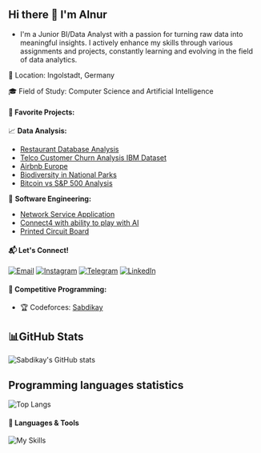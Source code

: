 ## Hi there 👋 I'm Alnur
- I'm a Junior BI/Data Analyst with a passion for turning raw data into meaningful insights. I actively enhance my skills through various assignments and projects, constantly learning and evolving in the field of data analytics.

📍 Location: Ingolstadt, Germany

🎓 Field of Study: Computer Science and Artificial Intelligence


#### 💼 Favorite Projects:
 📈 **Data Analysis:**  
  - [Restaurant Database Analysis](https://github.com/Sabdikay/SQL-Project)
  - [Telco Customer Churn Analysis IBM Dataset](https://github.com/Sabdikay/Telco-Customer-Churn-Analysis-IBM-Dataset)
  - [Airbnb Europe](https://github.com/Sabdikay/Airbnb-Europe)
  - [Biodiversity in National Parks](https://github.com/Sabdikay/Analysis-of-Biodiversity)
  - [Bitcoin vs S&P 500 Analysis](https://github.com/Sabdikay/Bitcoin-Analysis)

🔧 **Software Engineering:**
  - [Network Service Application](https://github.com/Sabdikay/Network-Service-application)
  - [Connect4 with ability to play with AI](https://github.com/Sabdikay/Connect4)
  - [Printed Circuit Board](https://github.com/Sabdikay/Printed-Circuit-Board)

#### 📬 Let's Connect!
  
<a href="mailto:aln9539@thi.de" target="_blank">
<img src="https://img.shields.io/badge/Gmail-D14836?style=for-the-badge&logo=gmail&logoColor=white" alt="Email"></a>


  <a href="https://instagram.com/last.natural" target="_blank">
    <img src="https://img.shields.io/badge/Instagram-E4405F?style=for-the-badge&logo=instagram&logoColor=white." alt="Instagram"></a>

   
  <a href="https://t.me/Eternalnatural" target="_blank">
    <img src="https://img.shields.io/badge/Telegram-26A5E4?style=for-the-badge&logo=telegram&logoColor=white" alt="Telegram"></a>

    
<a href="https://www.linkedin.com/in/alnur-nurumov-452b482b7/" target="_blank">
<img src="https://img.shields.io/badge/LinkedIn-0077B5?style=for-the-badge&logo=linkedin&logoColor=white"alt="LinkedIn"></a>

#### 🎯 Competitive Programming:
- 🏆 Codeforces: [Sabdikay](https://codeforces.com/profile/Sabdikay)

## 📊GitHub Stats

![Sabdikay's GitHub stats](https://github-readme-stats.vercel.app/api?username=Sabdikay&show_icons=true&theme=ocean_da)


## Programming languages statistics
![Top Langs](https://github-readme-stats.vercel.app/api/top-langs/?username=Sabdikay&size_weight=0.25&count_weight=0.75&theme=ocean_da)


#### 🔧 Languages & Tools
![My Skills](https://go-skill-icons.vercel.app/api/icons?i=python,jupyter,anaconda,tableau,pandas,numpy,matplotlib,seaborn,looker,github,clion,pycharm,excel,powerpoint)
